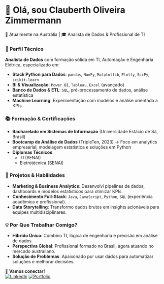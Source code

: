 # 👋 Olá, sou Clauberth Oliveira Zimmermann  
📍 Atualmente na Austrália | 🎓 Analista de Dados & Profissional de TI  

### 🎯 Perfil Técnico  
**Analista de Dados** com formação sólida em TI, Automação e Engenharia Elétrica, especializado em:  
- **Stack Python para Dados**: `pandas`, `NumPy`, `Matplotlib`, `Plotly`, `SciPy`, `scikit-learn`  
- **BI & Visualização**: `Power BI`, `Tableau`, `Excel` (avançado)  
- **Banco de Dados & ETL**: `SQL`, pré-processamento de dados, análise estatística  
- **Machine Learning**: Experimentação com modelos e análise orientada a KPIs  

### 📚 Formação & Certificações  
- **Bacharelado em Sistemas de Informação** (Universidade Estácio de Sá, Brasil)  
- **Bootcamp de Análise de Dados** (TripleTen, 2023) → Foco em analytics empresarial, modelagem estatística e soluções em Python  
- **Diplomas Técnicos**:  
  - TI (SENAI)  
  - Eletrotécnica (SENAI)  

### 🚀 Projetos & Habilidades  
- **Marketing & Business Analytics**: Desenvolvi pipelines de dados, dashboards e modelos estatísticos para otimizar KPIs.  
- **Conhecimento Full-Stack**: `Java`, `JavaScript`, `Python`, `SQL` (experiência acadêmica e profissional).  
- **Data Storytelling**: Transformo dados brutos em insights acionáveis para equipes multidisciplinares.  

### 💡 Por Que Trabalhar Comigo?  
- **Híbrido Único**: Combino TI, lógica de engenharia e precisão em análise de dados.  
- **Perspectiva Global**: Profissional formado no Brasil, agora atuando no mercado australiano.  
- **Solução de Problemas**: Apaixonado por usar dados para automatizar soluções e melhorar decisões.  

🔗 **Vamos conectar!**  
[![LinkedIn](https://img.shields.io/badge/LinkedIn-0077B5?style=for-the-badge&logo=linkedin&logoColor=white)](https://www.linkedin.com/in/clauberthoz/) 
[![Portfolio](https://img.shields.io/badge/Portfolio-FF5722?style=for-the-badge&logo=medium&logoColor=white)](SEU_LINK_PORTFOLIO_AQUI)  
